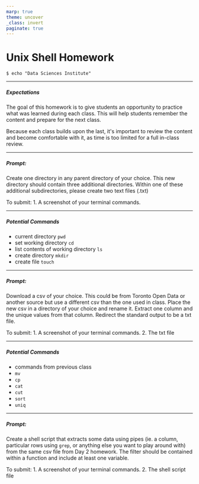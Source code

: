 ```yaml
---
marp: true
theme: uncover
_class: invert
paginate: true
---
```


# Unix Shell Homework
```
$ echo "Data Sciences Institute"
```

---
##### Expectations
The goal of this homework is to give students an opportunity to practice what was learned during each class. This will help students remember the content and prepare for the next class.

Because each class builds upon the last, it's important to review the content and become comfortable with it, as time is too limited for a full in-class review.

---
##### Prompt:
Create one directory in any parent directory of your choice. This new directory should contain three additional directories. Within one of these additional subdirectories, please create two text files (.txt)

To submit:
    1. A screenshot of your terminal commands.

---
##### Potential Commands

- current directory `pwd`
- set working directory `cd`
- list contents of working directory `ls`
- create directory `mkdir`
- create file `touch`

---
##### Prompt:
Download a csv of your choice. This could be from Toronto Open Data or another source but use a different csv than the one used in class. Place the new csv in a directory of your choice and rename it. Extract one column and the unique values from that column. Redirect the standard output to be a txt file.

To submit:
    1. A screenshot of your terminal commands.
    2. The txt file

---
##### Potential Commands

- commands from previous class
- `mv`
- `cp`
- `cat`
- `cut`
- `sort`
- `uniq`

---
##### Prompt:
Create a shell script that extracts some data using pipes (ie. a column, particular rows using `grep`, or anything else you want to play around with) from the same csv file from Day 2 homework. The filter should be contained within a function and include at least one variable.

To submit:
    1. A screenshot of your terminal commands.
    2. The shell script file
